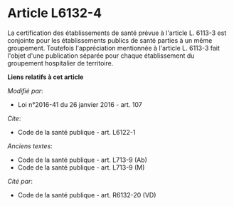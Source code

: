 # Article L6132-4

La certification des établissements de santé prévue à l'article L. 6113-3 est conjointe pour les établissements publics de
santé parties à un même groupement. Toutefois l'appréciation mentionnée à l'article L. 6113-3 fait l'objet d'une publication
séparée pour chaque établissement du groupement hospitalier de territoire.

**Liens relatifs à cet article**

_Modifié par_:

  - Loi n°2016-41 du 26 janvier 2016 - art. 107

_Cite_:

  - Code de la santé publique - art. L6122-1

_Anciens textes_:

  - Code de la santé publique - art. L713-9 (Ab)
  - Code de la santé publique - art. L713-9 (M)

_Cité par_:

  - Code de la santé publique - art. R6132-20 (VD)
